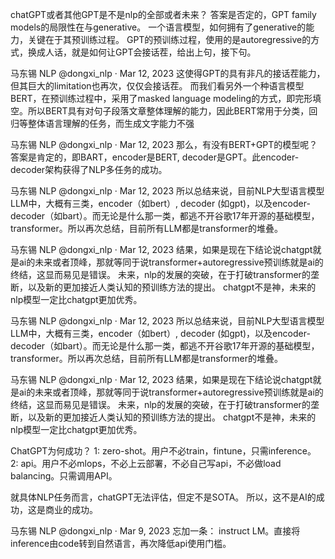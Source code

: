 chatGPT或者其他GPT是不是nlp的全部或者未来？
答案是否定的，GPT family models的局限性在与generative。
一个语言模型，如何拥有了generative的能力，关键在于其预训练过程。
GPT的预训练过程，使用的是autoregressive的方式，换成人话，就是如何让GPT会接话茬，给出上句，接下句。

马东锡 NLP
@dongxi_nlp
·
Mar 12, 2023
这使得GPT的具有非凡的接话茬能力，但其巨大的limitation也再次，仅仅会接话茬。
而我们看另外一个种语言模型BERT，在预训练过程中，采用了masked language modeling的方式，即完形填空。所以BERT具有对句子段落文章整体理解的能力，因此BERT常用于分类，回归等整体语言理解的任务，而生成文字能力不强

马东锡 NLP
@dongxi_nlp
·
Mar 12, 2023
那么，有没有BERT+GPT的模型呢？答案是肯定的，即BART，encoder是BERT, decoder是GPT。此encoder-decoder架构获得了NLP多任务的成功。

马东锡 NLP
@dongxi_nlp
·
Mar 12, 2023
所以总结来说，目前NLP大型语言模型LLM中，大概有三类，encoder（如bert）, decoder (如gpt)，以及encoder-decoder（如bart）。而无论是什么那一类，都逃不开谷歌17年开源的基础模型，transformer。所以再次总结，目前所有LLM都是transformer的堆叠。


马东锡 NLP
@dongxi_nlp
·
Mar 12, 2023
结果，如果是现在下结论说chatgpt就是ai的未来或者顶峰，那就等同于说transformer+autoregressive预训练就是ai的终结，这显而易见是错误。
未来，nlp的发展的突破，在于打破transformer的垄断，以及新的更加接近人类认知的预训练方法的提出。
chatgpt不是神，未来的nlp模型一定比chatgpt更加优秀。


马东锡 NLP
@dongxi_nlp
·
Mar 12, 2023
所以总结来说，目前NLP大型语言模型LLM中，大概有三类，encoder（如bert）, decoder (如gpt)，以及encoder-decoder（如bart）。而无论是什么那一类，都逃不开谷歌17年开源的基础模型，transformer。所以再次总结，目前所有LLM都是transformer的堆叠。

马东锡 NLP
@dongxi_nlp
·
Mar 12, 2023
结果，如果是现在下结论说chatgpt就是ai的未来或者顶峰，那就等同于说transformer+autoregressive预训练就是ai的终结，这显而易见是错误。
未来，nlp的发展的突破，在于打破transformer的垄断，以及新的更加接近人类认知的预训练方法的提出。
chatgpt不是神，未来的nlp模型一定比chatgpt更加优秀。

ChatGPT为何成功？
1: zero-shot。用户不必train，fintune，只需inference。
2: api。用户不必mlops，不必上云部署，不必自己写api，不必做load balancing。只需调用API。

就具体NLP任务而言，chatGPT无法评估，但定不是SOTA。
所以，这不是AI的成功，这是商业的成功。

马东锡 NLP
@dongxi_nlp
·
Mar 9, 2023
忘加一条： instruct LM。直接将inference由code转到自然语言，再次降低api使用门槛。




















